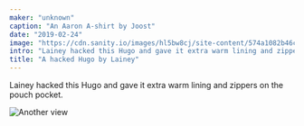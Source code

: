 ```yaml
---
maker: "unknown"
caption: "An Aaron A-shirt by Joost"
date: "2019-02-24"
image: "https://cdn.sanity.io/images/hl5bw8cj/site-content/574a1082b46ca29961461e9fa3f0a03772a1da74-1000x972.jpg"
intro: "Lainey hacked this Hugo and gave it extra warm lining and zippers on the pouch pocket."
title: "A hacked Hugo by Lainey"
---
```


Lainey hacked this Hugo and gave it extra warm lining and zippers on the pouch pocket.

![Another view](https://posts.freesewing.org/uploads/hugo_by_lainey_2_81b29a8f49.jpg "Another view")
